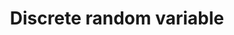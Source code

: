 ---
categories: 301lecturenote
link: /designopt/Discrete_random_variable.pdf
title: Discrete random variable
---